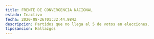 ```yaml
---
title: FRENTE DE CONVERGENCIA NACIONAL
estado: Inactivo
fecha: 2020-08-26T01:32:44.984Z
descripcion: Partidos que no llega al 5 de votos en elecciones.
tiposancion: Hallazgos
---
```


